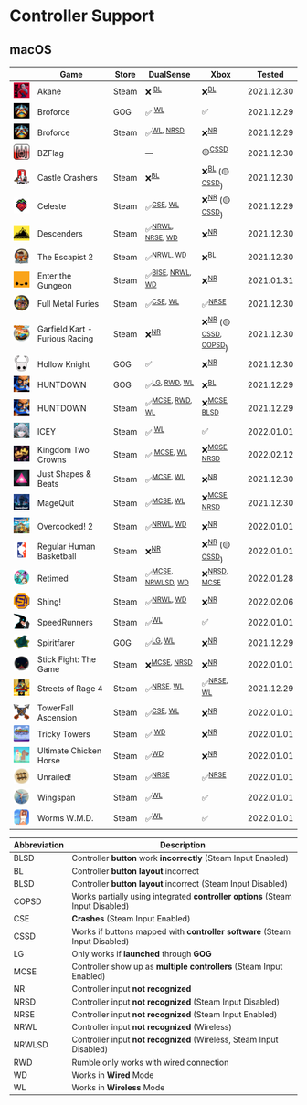 # Controller Support

## macOS

|                                                                                                                  | Game                           | Store | DualSense                                                | Xbox                                                                 | Tested     |
| ---------------------------------------------------------------------------------------------------------------- | ------------------------------ | ----- | -------------------------------------------------------- | -------------------------------------------------------------------- | ---------- |
| <img src="Pictures/Akane.png" alt="Akane" style="zoom:25%;" />                                                   | Akane                          | Steam | ❌ <sup>[BL](#bl)</sup>                                  | ❌<sup>[BL](#bl)</sup>                                               | 2021.12.30 |
| <img src="Pictures/Broforce.png" alt="Broforce" style="zoom:25%;" />                                             | Broforce                       | GOG   | ✅ <sup>[WL](#wl)</sup>                                  | ✅                                                                   | 2021.12.29 |
| <img src="Pictures/Broforce.png" alt="Broforce" style="zoom:25%;" />                                             | Broforce                       | Steam | ✅<sup>[WL](#wl), [NRSD](#nrsd)</sup>                    | ❌<sup>[NR](#nr)</sup>                                               | 2021.12.29 |
| <img src="Pictures/BZFlag.png" alt="BZFlag" style="zoom:25%;" />                                                 | BZFlag                         |       | —                                                        | 🟡<sup>[CSSD](#cssd)</sup>                                           | 2021.12.30 |
| <img src="Pictures/Castle Crashers.png" alt="Castle Crashers" style="zoom:25%;" />                               | Castle Crashers                | Steam | ❌<sup>[BL](#bl)</sup>                                   | ❌<sup>[BL](#bl)</sup> (🟡<sup>[CSSD](#cssd)</sup>)                  | 2021.12.30 |
| <img src="Pictures/Celeste.png" alt="Celeste" style="zoom:25%;" />                                               | Celeste                        | Steam | ✅<sup>[CSE](#cse), [WL](#WL)</sup>                      | ❌<sup>[NR](#nr)</sup> (🟡<sup>[CSSD](#cssd)</sup>)                  | 2021.12.29 |
| <img src="Pictures/Descenders.png" alt="Descenders" style="zoom:25%;" />                                         | Descenders                     | Steam | ✅<sup>[NRWL](#nrwl), [NRSE](#nrse), [WD](#wd)</sup>     | ❌<sup>[NR](#nr)</sup>                                               | 2021.12.30 |
| <img src="Pictures/The Escapist 2.png" alt="The Escapist 2" style="zoom:25%;" />                                 | The Escapist 2                 | Steam | ✅<sup>[NRWL](#nrwl), [WD](#wd)</sup>                    | ❌<sup>[BL](#bl)</sup>                                               | 2021.12.30 |
| <img src="Pictures/Enter the Gungeon.png" alt="Enter the Gungeon" style="zoom:25%;" />                           | Enter the Gungeon              | Steam | ✅<sup>[BISE](#bise), [NRWL](#nrwl), [WD](#wd)</sup>     | ❌<sup>[NR](#nr)</sup>                                               | 2021.01.31 |
| <img src="Pictures/Full Metal Furies.png" alt="Full Metal Furies" style="zoom:25%;" />                           | Full Metal Furies              | Steam | ✅<sup>[CSE](#cse), [WL](#wl)</sup>                      | ✅<sup>[NRSE](#nrse)</sup>                                           | 2021.12.30 |
| <img src="Pictures/Garfield Kart - Furious Racing.png" alt="Garfield Kart - Furious Racing" style="zoom:25%;" /> | Garfield Kart - Furious Racing | Steam | ❌<sup>[NR](#nr)</sup>                                   | ❌<sup>[NR](#nr)</sup> (🟡<sup>[CSSD](#cssd), [COPSD](#copsd)</sup>) | 2021.12.30 |
| <img src="Pictures/Hollow Knight.png" alt="Hollow Knight" style="zoom:25%;" />                                   | Hollow Knight                  | GOG   | ✅                                                       | ❌<sup>[NR](#nr)</sup>                                               | 2021.12.30 |
| <img src="Pictures/HUNTDOWN.png" alt="HUNTDOWN" style="zoom:25%;" />                                             | HUNTDOWN                       | GOG   | ✅<sup>[LG](#lg), [RWD](#rwd), [WL](#wl)</sup>           | ❌<sup>[BL](#bl)</sup>                                               | 2021.12.29 |
| <img src="Pictures/HUNTDOWN.png" alt="HUNTDOWN" style="zoom:25%;" />                                             | HUNTDOWN                       | Steam | ✅<sup>[MCSE](#mcse), [RWD](#rwd), [WL](#wl)</sup>       | ❌<sup>[MCSE](#mcse), [BLSD](#blsd)</sup>                            | 2021.12.29 |
| <img src="Pictures/ICEY.png" alt="ICEY" style="zoom:25%;" />                                                     | ICEY                           | Steam | ✅ <sup>[WL](#wl)</sup>                                  | ✅                                                                   | 2022.01.01 |
| <img src="Pictures/Kingdom Two Crowns.png" alt="Kingdom Two Crowns" style="zoom:25%;" />                         | Kingdom Two Crowns             | Steam | ✅ <sup>[MCSE](#mcse), [WL](#wl)</sup>                   | ❌<sup>[MCSE](#mcse), [NRSD](#nrsd)</sup>                            | 2022.02.12 |
| <img src="Pictures/Just Shapes & Beats.png" alt="Just Shapes & Beats" style="zoom:25%;" />                       | Just Shapes & Beats            | Steam | ✅<sup>[MCSE](#mcse), [WL](#wl)</sup>                    | ❌<sup>[NR](#nr)</sup>                                               | 2021.12.30 |
| <img src="Pictures/MageQuit.png" alt="MageQuit" style="zoom:25%;" />                                             | MageQuit                       | Steam | ✅<sup>[MCSE](#mcse), [WL](#wl)</sup>                    | ❌<sup>[MCSE](#mcse), [NRSD](#nrsd)</sup>                            | 2021.12.30 |
| <img src="Pictures/Overcooked! 2.png" alt="Overcooked! 2" style="zoom:25%;" />                                   | Overcooked! 2                  | Steam | ✅<sup>[NRWL](#nrwl), [WD](#wd)</sup>                    | ❌<sup>[NR](#nr)</sup>                                               | 2022.01.01 |
| <img src="Pictures/Regular Human Basketball.png" alt="Regular Human Basketball" style="zoom:25%;" />             | Regular Human Basketball       | Steam | ❌<sup>[NR](#nr)</sup>                                   | ❌<sup>[NR](#nr)</sup> (🟡<sup>[CSSD](#cssd)</sup>)                  | 2022.01.01 |
| <img src="Pictures/Retimed.png" alt="Retimed" style="zoom:25%;" />                                               | Retimed                        | Steam | ✅<sup>[MCSE](#mcse), [NRWLSD](#nrwlsd), [WD](#wd)</sup> | ❌<sup>[NRSD](#nrsd), [MCSE](#mcse)</sup>                            | 2022.01.28 |
| <img src="Pictures/Shing!.png" alt="Shing!" style="zoom:25%;" />                                                 | Shing!                         | Steam | ✅<sup>[NRWL](#nrwl), [WD](#wd)</sup>                    | ❌<sup>[NR](#nr)</sup>                                               | 2022.02.06 |
| <img src="Pictures/SpeedRunners.png" alt="SpeedRunners" style="zoom:25%;" />                                     | SpeedRunners                   | Steam | ✅<sup>[WL](#wl)</sup>                                   | ✅                                                                   | 2022.01.01 |
| <img src="Pictures/Spiritfarer.png" alt="Spiritfarer" style="zoom:25%;" />                                       | Spiritfarer                    | GOG   | ✅<sup>[LG](#lg), [WL](#wl)</sup>                        | ❌<sup>[NR](#nr)</sup>                                               | 2021.12.29 |
| <img src="Pictures/Stick Fight - The Game.png" alt="Stick Fight: The Game" style="zoom:25%;" />                  | Stick Fight: The Game          | Steam | ❌<sup>[MCSE](#mcse), [NRSD](#nrsd)</sup>                | ❌<sup>[NR](#nr)</sup>                                               | 2022.01.01 |
| <img src="Pictures/Streets of Rage 4.png" alt="Streets of Rage 4" style="zoom:25%;" />                           | Streets of Rage 4              | Steam | ✅<sup>[NRSE](#nrse), [WL](#wl)</sup>                    | ✅<sup>[NRSE](#nrse), [WL](#wl)</sup>                                | 2021.12.29 |
| <img src="Pictures/TowerFall Ascension.png" alt="TowerFall Ascension" style="zoom:25%;" />                       | TowerFall Ascension            | Steam | ✅<sup>[CSE](#cse), [WL](#wl)</sup>                      | ❌<sup>[NR](#nr)</sup>                                               | 2022.01.01 |
| <img src="Pictures/Tricky Towers.png" alt="Tricky Towers" style="zoom:25%;" />                                   | Tricky Towers                  | Steam | ✅ <sup>[WD](#wd)</sup>                                  | ❌<sup>[NR](#nr)</sup>                                               | 2022.01.01 |
| <img src="Pictures/Ultimate Chicken Horse.png" alt="Ultimate Chicken Horse" style="zoom:25%;" />                 | Ultimate Chicken Horse         | Steam | ✅<sup>[WD](#wd)</sup>                                   | ❌<sup>[NR](#nr)</sup>                                               | 2022.01.01 |
| <img src="Pictures/Unrailed!.png" alt="Unrailed!" style="zoom:25%;" />                                           | Unrailed!                      | Steam | ✅<sup>[NRSE](#nrse)</sup>                               | ✅<sup>[NRSE](#nrse)</sup>                                           | 2022.01.01 |
| <img src="Pictures/Wingspan.png" alt="Wingspan" style="zoom:25%;" />                                             | Wingspan                       | Steam | ✅<sup>[WL](#wl)</sup>                                   | ✅                                                                   | 2022.01.01 |
| <img src="Pictures/Worms W.M.D.png" alt="Worms W.M.D." style="zoom:25%;" />                                      | Worms W.M.D.                   | Steam | ✅<sup>[WL](#wl)</sup>                                   | ✅                                                                   | 2022.01.01 |

| Abbreviation                | Description                                                                    |
| --------------------------- | ------------------------------------------------------------------------------ |
| <a name="bise">BLSD</a>     | Controller **button** work **incorrectly** (Steam Input Enabled)               |
| <a name="bl">BL</a>         | Controller **button layout** incorrect                                         |
| <a name="blsd">BLSD</a>     | Controller **button layout** incorrect (Steam Input Disabled)                  |
| <a name="copsd">COPSD</a>   | Works partially using integrated **controller options** (Steam Input Disabled) |
| <a name="cse">CSE</a>       | **Crashes** (Steam Input Enabled)                                              |
| <a name="cssd">CSSD</a>     | Works if buttons mapped with **controller software** (Steam Input Disabled)    |
| <a name="lg">LG</a>         | Only works if **launched** through **GOG**                                     |
| <a name="mcse">MCSE</a>     | Controller show up as **multiple controllers** (Steam Input Enabled)           |
| <a name="nr">NR</a>         | Controller input **not recognized**                                            |
| <a name="nrsd">NRSD</a>     | Controller input **not recognized** (Steam Input Disabled)                     |
| <a name="nrse">NRSE</a>     | Controller input **not recognized** (Steam Input Enabled)                      |
| <a name="nrwl">NRWL</a>     | Controller input **not recognized** (Wireless)                                 |
| <a name="nrwlsd">NRWLSD</a> | Controller input **not recognized** (Wireless, Steam Input Disabled)           |
| <a name="rwd">RWD</a>       | Rumble only works with wired connection                                        |
| <a name="wd">WD</a>         | Works in **Wired** Mode                                                        |
| <a name="wl">WL</a>         | Works in **Wireless** Mode                                                     |
